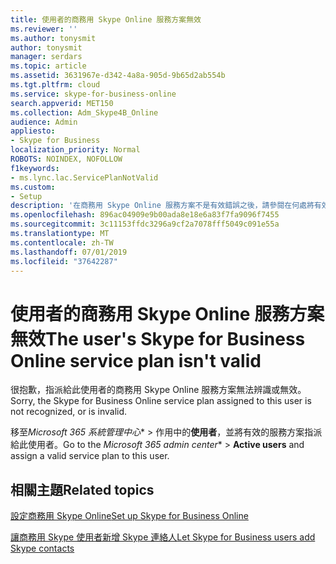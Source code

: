 ```yaml
---
title: 使用者的商務用 Skype Online 服務方案無效
ms.reviewer: ''
ms.author: tonysmit
author: tonysmit
manager: serdars
ms.topic: article
ms.assetid: 3631967e-d342-4a8a-905d-9b65d2ab554b
ms.tgt.pltfrm: cloud
ms.service: skype-for-business-online
search.appverid: MET150
ms.collection: Adm_Skype4B_Online
audience: Admin
appliesto:
- Skype for Business
localization_priority: Normal
ROBOTS: NOINDEX, NOFOLLOW
f1keywords:
- ms.lync.lac.ServicePlanNotValid
ms.custom:
- Setup
description: '在商務用 Skype Online 服務方案不是有效錯誤之後，請參閱在何處將有效的服務方案指派給使用者。 '
ms.openlocfilehash: 896ac04909e9b00ada8e18e6a83f7fa9096f7455
ms.sourcegitcommit: 3c11153ffdc3296a9cf2a7078fff5049c091e55a
ms.translationtype: MT
ms.contentlocale: zh-TW
ms.lasthandoff: 07/01/2019
ms.locfileid: "37642287"
---
```

# <a name="the-users-skype-for-business-online-service-plan-isnt-valid"></a><span data-ttu-id="6e7ba-103">使用者的商務用 Skype Online 服務方案無效</span><span class="sxs-lookup"><span data-stu-id="6e7ba-103">The user's Skype for Business Online service plan isn't valid</span></span>

<span data-ttu-id="6e7ba-104">很抱歉，指派給此使用者的商務用 Skype Online 服務方案無法辨識或無效。</span><span class="sxs-lookup"><span data-stu-id="6e7ba-104">Sorry, the Skype for Business Online service plan assigned to this user is not recognized, or is invalid.</span></span>
  
<span data-ttu-id="6e7ba-105">移至*Microsoft 365 系統管理中心*\* > 作用中的**使用者**，並將有效的服務方案指派給此使用者。</span><span class="sxs-lookup"><span data-stu-id="6e7ba-105">Go to the *Microsoft 365 admin center*\* > **Active users** and assign a valid service plan to this user.</span></span>

## <a name="related-topics"></a><span data-ttu-id="6e7ba-106">相關主題</span><span class="sxs-lookup"><span data-stu-id="6e7ba-106">Related topics</span></span>
[<span data-ttu-id="6e7ba-107">設定商務用 Skype Online</span><span class="sxs-lookup"><span data-stu-id="6e7ba-107">Set up Skype for Business Online</span></span>](set-up-skype-for-business-online.md)

[<span data-ttu-id="6e7ba-108">讓商務用 Skype 使用者新增 Skype 連絡人</span><span class="sxs-lookup"><span data-stu-id="6e7ba-108">Let Skype for Business users add Skype contacts</span></span>](let-skype-for-business-users-add-skype-contacts.md)
  
  
 

